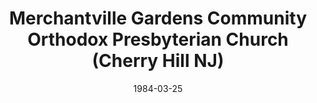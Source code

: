 ---
date: &id001 1984-03-25
end_date: null
location:
  address: null
  city: Cherry Hill
  state: NJ
minister:
- end: 1985-01-01
  name: James Reber
  start: 1984-01-01
  type: pastor
- end: 2001-01-01
  name: Peter J. Puliatti
  start: 1986-01-01
  type: Minister
- end: 2005-01-01
  name: Jeffrey Fartro
  start: 2002-01-01
  type: Minister
- end: 2014-03-23
  name: Neil J. Lodge
  start: 2006-01-01
  type: Minister
ministers:
- James Reber
- Peter J. Puliatti
- Jeffrey Fartro
- Neil J. Lodge
name: Merchantville Gardens Community Orthodox Presbyterian Church
names:
- end: 2014-03-23
  name: Merchantville Gardens Community Orthodox Presbyterian Church
  start: 1984-03-25
- end: 2014-03-23
  name: Cherry Hill Orthodox Presbyterian Church
  start: 1990-01-01
origination_date: *id001
raw_data: "NEW JERSEY Cherry Hill\nMerchantville Gardens Community Orthodox Presbyterian\
  \ Church (March 25, 1984\u2013March 23, 2014)\n(from 1990 to 2014, Cherry Hill Orthodox\
  \ Presbyterian Church)\nPastors: James Reber, 1984\u201385\nPeter J. Puliatti, 1986\u2013\
  2001\nJeffrey Fartro, 2002\u20135\nNeil J. Lodge, 2006\u201314"
received_from: null
states:
- NJ
status:
  active: false
  end_date: 2014-03-23
  reason: null
  received_from: null
  withdrawal_to: null
title: Merchantville Gardens Community Orthodox Presbyterian Church (Cherry Hill NJ)

---